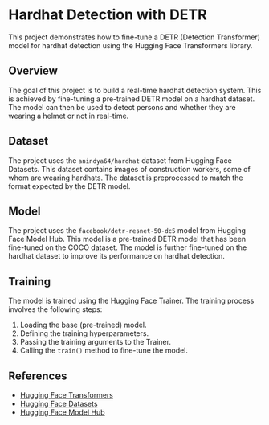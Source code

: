 # Hardhat Detection with DETR

This project demonstrates how to fine-tune a DETR (Detection Transformer) model for hardhat detection using the Hugging Face Transformers library.

## Overview

The goal of this project is to build a real-time hardhat detection system. This is achieved by fine-tuning a pre-trained DETR model on a hardhat dataset. The model can then be used to detect persons and whether they are wearing a helmet or not in real-time.

## Dataset

The project uses the `anindya64/hardhat` dataset from Hugging Face Datasets. This dataset contains images of construction workers, some of whom are wearing hardhats. The dataset is preprocessed to match the format expected by the DETR model.

## Model

The project uses the `facebook/detr-resnet-50-dc5` model from Hugging Face Model Hub. This model is a pre-trained DETR model that has been fine-tuned on the COCO dataset. The model is further fine-tuned on the hardhat dataset to improve its performance on hardhat detection.

## Training

The model is trained using the Hugging Face Trainer. The training process involves the following steps:

1. Loading the base (pre-trained) model.
2. Defining the training hyperparameters.
3. Passing the training arguments to the Trainer.
4. Calling the `train()` method to fine-tune the model.

## References

* [Hugging Face Transformers](https://huggingface.co/transformers/)
* [Hugging Face Datasets](https://huggingface.co/datasets/)
* [Hugging Face Model Hub](https://huggingface.co/models/)
